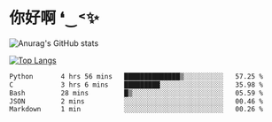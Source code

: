 # 你好啊 ❛‿˂✨

![Anurag's GitHub stats](https://github-readme-stats.vercel.app/api?username=ZombieFly&count_private=true&show_icons=true)

[![Top Langs](https://github-readme-stats.vercel.app/api/top-langs/?username=ZombieFly&layout=compact&count_private=true&hide=Ruby,makefile)](https://github.com/anuraghazra/github-readme-stats)

<!--START_SECTION:waka-->

```txt
Python       4 hrs 56 mins   ██████████████▒░░░░░░░░░░   57.25 %
C            3 hrs 6 mins    █████████░░░░░░░░░░░░░░░░   35.98 %
Bash         28 mins         █▒░░░░░░░░░░░░░░░░░░░░░░░   05.59 %
JSON         2 mins          ░░░░░░░░░░░░░░░░░░░░░░░░░   00.46 %
Markdown     1 min           ░░░░░░░░░░░░░░░░░░░░░░░░░   00.26 %
```

<!--END_SECTION:waka-->
